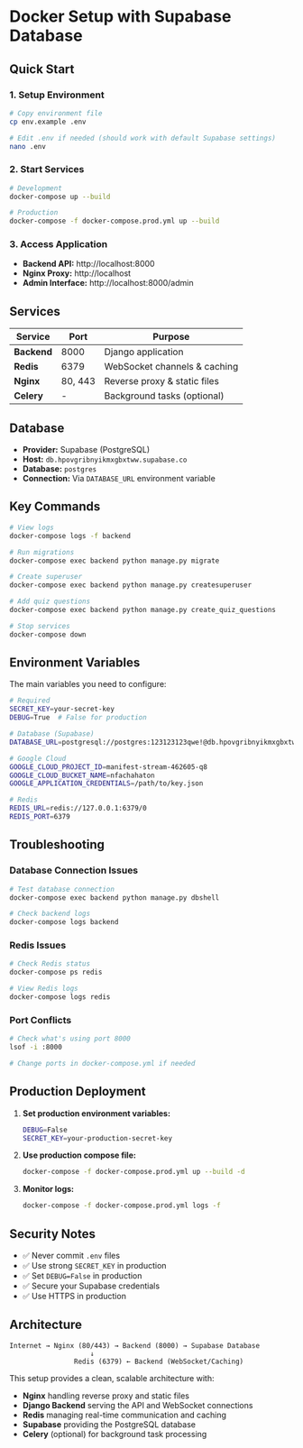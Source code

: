 # Docker Setup with Supabase Database

## Quick Start

### 1. Setup Environment
```bash
# Copy environment file
cp env.example .env

# Edit .env if needed (should work with default Supabase settings)
nano .env
```

### 2. Start Services
```bash
# Development
docker-compose up --build

# Production
docker-compose -f docker-compose.prod.yml up --build
```

### 3. Access Application
- **Backend API:** http://localhost:8000
- **Nginx Proxy:** http://localhost
- **Admin Interface:** http://localhost:8000/admin

## Services

| Service | Port | Purpose |
|---------|------|---------|
| **Backend** | 8000 | Django application |
| **Redis** | 6379 | WebSocket channels & caching |
| **Nginx** | 80, 443 | Reverse proxy & static files |
| **Celery** | - | Background tasks (optional) |

## Database

- **Provider:** Supabase (PostgreSQL)
- **Host:** `db.hpovgribnyikmxgbxtww.supabase.co`
- **Database:** `postgres`
- **Connection:** Via `DATABASE_URL` environment variable

## Key Commands

```bash
# View logs
docker-compose logs -f backend

# Run migrations
docker-compose exec backend python manage.py migrate

# Create superuser
docker-compose exec backend python manage.py createsuperuser

# Add quiz questions
docker-compose exec backend python manage.py create_quiz_questions

# Stop services
docker-compose down
```

## Environment Variables

The main variables you need to configure:

```bash
# Required
SECRET_KEY=your-secret-key
DEBUG=True  # False for production

# Database (Supabase)
DATABASE_URL=postgresql://postgres:123123123qwe!@db.hpovgribnyikmxgbxtww.supabase.co:5432/postgres

# Google Cloud
GOOGLE_CLOUD_PROJECT_ID=manifest-stream-462605-q8
GOOGLE_CLOUD_BUCKET_NAME=nfachahaton
GOOGLE_APPLICATION_CREDENTIALS=/path/to/key.json

# Redis
REDIS_URL=redis://127.0.0.1:6379/0
REDIS_PORT=6379
```

## Troubleshooting

### Database Connection Issues
```bash
# Test database connection
docker-compose exec backend python manage.py dbshell

# Check backend logs
docker-compose logs backend
```

### Redis Issues
```bash
# Check Redis status
docker-compose ps redis

# View Redis logs
docker-compose logs redis
```

### Port Conflicts
```bash
# Check what's using port 8000
lsof -i :8000

# Change ports in docker-compose.yml if needed
```

## Production Deployment

1. **Set production environment variables:**
   ```bash
   DEBUG=False
   SECRET_KEY=your-production-secret-key
   ```

2. **Use production compose file:**
   ```bash
   docker-compose -f docker-compose.prod.yml up --build -d
   ```

3. **Monitor logs:**
   ```bash
   docker-compose -f docker-compose.prod.yml logs -f
   ```

## Security Notes

- ✅ Never commit `.env` files
- ✅ Use strong `SECRET_KEY` in production
- ✅ Set `DEBUG=False` in production
- ✅ Secure your Supabase credentials
- ✅ Use HTTPS in production

## Architecture

```
Internet → Nginx (80/443) → Backend (8000) → Supabase Database
                    ↓
                Redis (6379) ← Backend (WebSocket/Caching)
```

This setup provides a clean, scalable architecture with:
- **Nginx** handling reverse proxy and static files
- **Django Backend** serving the API and WebSocket connections
- **Redis** managing real-time communication and caching
- **Supabase** providing the PostgreSQL database
- **Celery** (optional) for background task processing 